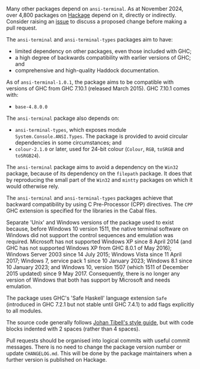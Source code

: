 Many other packages depend on `ansi-terminal`. As at November 2024, over 4,800
packages on [Hackage](https:https://hackage.haskell.org/) depend on it, directly
or indirectly. Consider raising an
[issue](https://github.com/UnkindPartition/ansi-terminal/issues) to
discuss a proposed change before making a pull request.

The `ansi-terminal` and `ansi-terminal-types` packages aim to have:
* limited dependency on other packages, even those included with GHC;
* a high degree of backwards compatibility with earlier versions of GHC; and
* comprehensive and high-quality Haddock documentation.

As of `ansi-terminal-1.0.1`, the package aims to be compatible with versions
of GHC from GHC 7.10.1 (released March 2015). GHC 7.10.1 comes with:
* `base-4.8.0.0`

The `ansi-terminal` package also depends on:
* `ansi-terminal-types`, which exposes module `System.Console.ANSI.Types`. The
  package is provided to avoid circular dependencies in some circumstances; and
* `colour-2.1.0` or later, used for 24-bit colour (`Colour`, `RGB`, `toSRGB` and
  `toSRGB24`).

The `ansi-terminal` package aims to avoid a dependency on the `Win32` package,
because of its dependency on the `filepath` package. It does that by reproducing
the small part of the `Win32` and `mintty` packages on which it would otherwise
rely.

The `ansi-terminal` and `ansi-terminal-types` packages achieve that backward
compatibility by using C Pre-Processor (CPP) directives. The `CPP` GHC extension
is specified for the libraries in the Cabal files.

Separate 'Unix' and Windows versions of the package used to exist because,
before Windows 10 version 1511, the native terminal software on Windows did not
support the control sequences and emulation was required. Microsoft has not
supported Windows XP since 8 April 2014 (and GHC has not supported Windows XP
from GHC 8.0.1 of May 2016); Windows Server 2003 since 14 July 2015; Windows
Vista since 11 April 2017; Windows 7, service pack 1 since 10 January 2023;
Windows 8.1 since 10 January 2023; and Windows 10, version 1507 (which 1511 of
December 2015 updated) since 9 May 2017. Consequently, there is no longer any
version of Windows that both has support by Microsoft and needs emulation.

The package uses GHC's 'Safe Haskell' language extension `Safe` (introduced in
GHC 7.2.1 but not stable until GHC 7.4.1) to add flags explicitly to all
modules.

The source code generally follows
[Johan Tibell's style guide](https://github.com/tibbe/haskell-style-guide), but
with code blocks indented with 2 spaces (rather than 4 spaces).

Pull requests should be organised into logical commits with useful commit
messages. There is no need to change the package version number or update
`CHANGELOG.md`. This will be done by the package maintainers when a further
version is published on Hackage.
